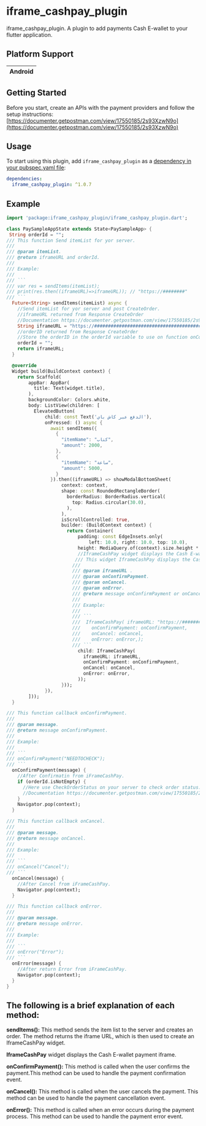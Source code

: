 # iframe_cashpay_plugin

iframe_cashpay_plugin.
A plugin to add payments Cash E-wallet to your flutter application.

## Platform Support

| Android |
| :-----: |

## Getting Started

Before you start, create an APIs with the payment providers and follow the setup instructions:
[https://documenter.getpostman.com/view/17550185/2s93XzwN9o](https://documenter.getpostman.com/view/17550185/2s93XzwN9o)

## Usage

To start using this plugin, add `iframe_cashpay_plugin` as a [dependency in your pubspec.yaml file](https://flutter.io/platform-plugins/):

```yaml
dependencies:
  iframe_cashpay_plugin: ^1.0.7
```

## Example

````dart
import 'package:iframe_cashpay_plugin/iframe_cashpay_plugin.dart';

class PaySampleAppState extends State<PaySampleApp> {
 String orderId = "";
/// This function Send itemList for yor server.
///
/// @param itemList.
/// @return iframeURL and orderId.
///
/// Example:
///
/// ```
/// var res = sendItems(itemList);
/// print(res.then((iframeURL)=>iframeURL)); // "https://########"
/// ```
  Future<String> sendItems(itemList) async {
    //Send itemList for yor server and post CreateOrder.
    //iframeURL returned from Response CreateOrder
    //Documentation https://documenter.getpostman.com/view/17550185/2s93XzwN9o
    String iframeURL = "https://############################################";
    //orderID returned from Response CreateOrder
    //Store the orderID in the orderId variable to use on function onConfirmPayment
    orderId = "";
    return iframeURL;
  }

  @override
  Widget build(BuildContext context) {
    return Scaffold(
        appBar: AppBar(
          title: Text(widget.title),
        ),
        backgroundColor: Colors.white,
        body: ListView(children: [
          ElevatedButton(
              child: const Text('الدفع عبر كاش باي'),
              onPressed: () async {
                await sendItems({
                  {
                    "itemName": "كتاب",
                    "amount": 2000,
                  },
                  {
                    "itemName": "ساعة",
                    "amount": 5000,
                  }
                }).then((iframeURL) => showModalBottomSheet(
                    context: context,
                    shape: const RoundedRectangleBorder(
                      borderRadius: BorderRadius.vertical(
                        top: Radius.circular(30.0),
                      ),
                    ),
                    isScrollControlled: true,
                    builder: (BuildContext context) {
                      return Container(
                          padding: const EdgeInsets.only(
                              left: 10.0, right: 10.0, top: 10.0),
                          height: MediaQuery.of(context).size.height * 0.7,
                          //IframeCashPay widget displays the Cash E-wallet payment iframe.
                         /// This widget IframeCashPay displays the Cash E-wallet payment iframe.
                        ///
                        /// @param iframeURL .
                        /// @param onConfirmPayment.
                        /// @param onCancel.
                        /// @param onError.
                        /// @return message onConfirmPayment or onCancel or onError.
                        ///
                        /// Example:
                        ///
                        /// ```
                        ///  IframeCashPay( iframeURL: "https://########",
                        ///    onConfirmPayment: onConfirmPayment,
                        ///    onCancel: onCancel,
                        ///    onError: onError,);
                        /// ```
                          child: IframeCashPay(
                            iframeURL: iframeURL,
                            onConfirmPayment: onConfirmPayment,
                            onCancel: onCancel,
                            onError: onError,
                          ));
                    }));
              }),
        ]));
  }

/// This function callback onConfirmPayment.
///
/// @param message.
/// @return message onConfirmPayment.
///
/// Example:
///
/// ```
/// onConfirmPayment("NEEDTOCHECK");
/// ```
  onConfirmPayment(message) {
    //After Confirmatin from iFrameCashPay.
    if (orderId.isNotEmpty) {
      //Here use CheckOrderStatus on your server to check order status.
      //Documentation https://documenter.getpostman.com/view/17550185/2s93XzwN9o
    }
    Navigator.pop(context);
  }

/// This function callback onCancel.
///
/// @param message.
/// @return message onCancel.
///
/// Example:
///
/// ```
/// onCancel("Cancel");
/// ```
  onCancel(message) {
    //After Cancel from iFrameCashPay.
    Navigator.pop(context);
  }

/// This function callback onError.
///
/// @param message.
/// @return message onError.
///
/// Example:
///
/// ```
/// onError("Error");
/// ```
  onError(message) {
    //After return Error from iFrameCashPay.
    Navigator.pop(context);
  }
}
````

## The following is a brief explanation of each method:

**sendItems():** This method sends the item list to the server and creates an order. The method returns the iframe URL, which is then used to create an IframeCashPay widget.

**IframeCashPay** widget displays the Cash E-wallet payment iframe.

**onConfirmPayment():** This method is called when the user confirms the payment.This method can be used to handle the payment confirmation event.

**onCancel():** This method is called when the user cancels the payment. This method can be used to handle the payment cancellation event.

**onError():** This method is called when an error occurs during the payment process. This method can be used to handle the payment error event.
